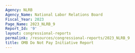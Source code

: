 ```yaml
---
Agency: NLRB
Agency_Name: National Labor Relations Board
Fiscal_Year: 2023
Page_Name: 2023_NLRB_9
Report_Id: '9'
layout: congressional-reports
permalink: /resources/congressional-reports/2023_NLRB_9
title: OMB Do Not Pay Initiative Report
---
```

